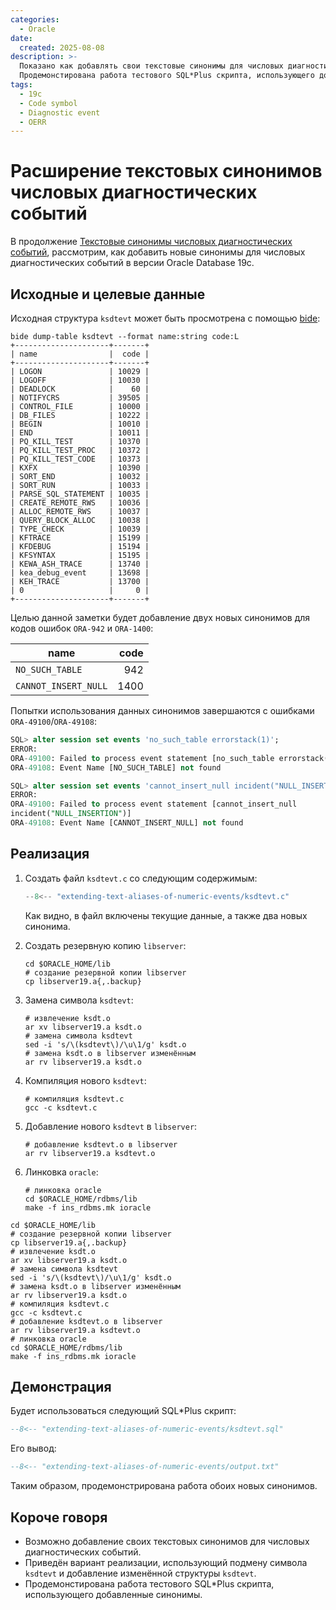 ```yaml
---
categories:
  - Oracle
date:
  created: 2025-08-08
description: >-
  Показано как добавлять свои текстовые синонимы для числовых диагностических событий путём создания изменённой структуры ksdtevt и последующей перелинковки бинарника Oracle.
  Продемонстирована работа тестового SQL*Plus скрипта, использующего добавленные синонимы.
tags:
  - 19c
  - Code symbol
  - Diagnostic event
  - OERR
---
```


# Расширение текстовых синонимов числовых диагностических событий

В продолжение [Текстовые синонимы числовых диагностических событий](text-aliases-of-numeric-events.md), рассмотрим, как добавить новые синонимы для числовых диагностических событий в версии Oracle Database 19c.

<!-- more -->

## Исходные и целевые данные

Исходная структура `ksdtevt` может быть просмотрена с помощью [bide](/tools.md#bide):

```
bide dump-table ksdtevt --format name:string code:L
+---------------------+-------+
| name                |  code |
+---------------------+-------+
| LOGON               | 10029 |
| LOGOFF              | 10030 |
| DEADLOCK            |    60 |
| NOTIFYCRS           | 39505 |
| CONTROL_FILE        | 10000 |
| DB_FILES            | 10222 |
| BEGIN               | 10010 |
| END                 | 10011 |
| PQ_KILL_TEST        | 10370 |
| PQ_KILL_TEST_PROC   | 10372 |
| PQ_KILL_TEST_CODE   | 10373 |
| KXFX                | 10390 |
| SORT_END            | 10032 |
| SORT_RUN            | 10033 |
| PARSE_SQL_STATEMENT | 10035 |
| CREATE_REMOTE_RWS   | 10036 |
| ALLOC_REMOTE_RWS    | 10037 |
| QUERY_BLOCK_ALLOC   | 10038 |
| TYPE_CHECK          | 10039 |
| KFTRACE             | 15199 |
| KFDEBUG             | 15194 |
| KFSYNTAX            | 15195 |
| KEWA_ASH_TRACE      | 13740 |
| kea_debug_event     | 13698 |
| KEH_TRACE           | 13700 |
| 0                   |     0 |
+---------------------+-------+
```

Целью данной заметки будет добавление двух новых синонимов для кодов ошибок `ORA-942` и `ORA-1400`:

| name                 | code |
| -------------------- | ----:|
| `NO_SUCH_TABLE`      |  942 |
| `CANNOT_INSERT_NULL` | 1400 |

Попытки использования данных синонимов завершаются с ошибками `ORA-49100`/`ORA-49108`:

```sql
SQL> alter session set events 'no_such_table errorstack(1)';
ERROR:
ORA-49100: Failed to process event statement [no_such_table errorstack(1)]
ORA-49108: Event Name [NO_SUCH_TABLE] not found

SQL> alter session set events 'cannot_insert_null incident("NULL_INSERTION")';
ERROR:
ORA-49100: Failed to process event statement [cannot_insert_null
incident("NULL_INSERTION")]
ORA-49108: Event Name [CANNOT_INSERT_NULL] not found
```

## Реализация

1. Создать файл `ksdtevt.c` со следующим содержимым:
   ```c title="ksdtevt.c"
   --8<-- "extending-text-aliases-of-numeric-events/ksdtevt.c"
   ```
   Как видно, в файл включены текущие данные, а также два новых синонима.

1. Создать резервную копию `libserver`:
   ```shell
   cd $ORACLE_HOME/lib
   # создание резервной копии libserver
   cp libserver19.a{,.backup}
   ```

1. Замена символа `ksdtevt`:
   ```shell
   # извлечение ksdt.o
   ar xv libserver19.a ksdt.o
   # замена символа ksdtevt
   sed -i 's/\(ksdtevt\)/\u\1/g' ksdt.o
   # замена ksdt.o в libserver изменённым
   ar rv libserver19.a ksdt.o
   ```

1. Компиляция нового `ksdtevt`:
   ```shell
   # компиляция ksdtevt.c
   gcc -c ksdtevt.c
   ```

1. Добавление нового `ksdtevt` в `libserver`:
   ```shell
   # добавление ksdtevt.o в libserver
   ar rv libserver19.a ksdtevt.o
   ```

1. Линковка `oracle`:
   ```shell
   # линковка oracle
   cd $ORACLE_HOME/rdbms/lib
   make -f ins_rdbms.mk ioracle
   ```

```shell title="Полный скрипт для удобства"
cd $ORACLE_HOME/lib
# создание резервной копии libserver
cp libserver19.a{,.backup}
# извлечение ksdt.o
ar xv libserver19.a ksdt.o
# замена символа ksdtevt
sed -i 's/\(ksdtevt\)/\u\1/g' ksdt.o
# замена ksdt.o в libserver изменённым
ar rv libserver19.a ksdt.o
# компиляция ksdtevt.c
gcc -c ksdtevt.c
# добавление ksdtevt.o в libserver
ar rv libserver19.a ksdtevt.o
# линковка oracle
cd $ORACLE_HOME/rdbms/lib
make -f ins_rdbms.mk ioracle
```

## Демонстрация

Будет использоваться следующий SQL\*Plus скрипт:

```sql title="ksdtevt.sql"
--8<-- "extending-text-aliases-of-numeric-events/ksdtevt.sql"
```

Его вывод:

```sql title="Вывод работы скрипта с изменённым ksdtevt"
--8<-- "extending-text-aliases-of-numeric-events/output.txt"
```

Таким образом, продемонстрирована работа обоих новых синонимов.

## Короче говоря

- Возможно добавление своих текстовых синонимов для числовых диагностических событий.
- Приведён вариант реализации, использующий подмену символа `ksdtevt` и добавление изменённой структуры `ksdtevt`.
- Продемонстирована работа тестового SQL\*Plus скрипта, использующего добавленные синонимы.
